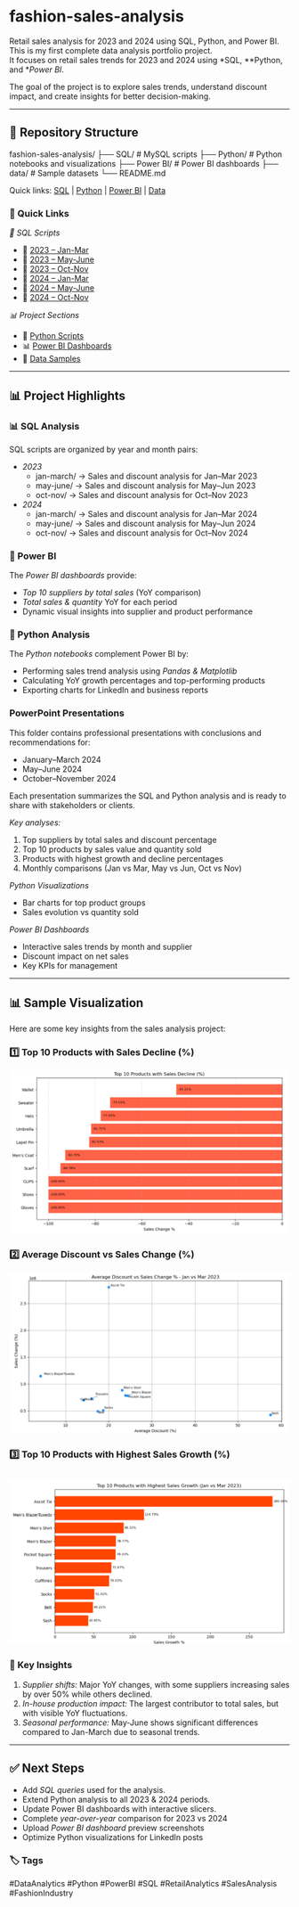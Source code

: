 # fashion-sales-analysis
Retail sales analysis for 2023 and 2024 using SQL, Python, and Power BI.
This is my first complete data analysis portfolio project.  
It focuses on retail sales trends for 2023 and 2024 using *SQL, **Python, and **Power BI*.

The goal of the project is to explore sales trends, understand discount impact, and create insights for better decision-making.

---

## 📂 Repository Structure

fashion-sales-analysis/
├── SQL/          # MySQL scripts
├── Python/       # Python notebooks and visualizations
├── Power BI/     # Power BI dashboards
├── data/         # Sample datasets
└── README.md

Quick links: [SQL](./SQL) | [Python](./Python) | [Power BI](./PowerBI) | [Data](./data)

### 🔗 Quick Links

*📂 SQL Scripts*  
- 📁 [2023 – Jan-Mar](sql/2023/jan-mar)  
- 📁 [2023 – May-June](sql/2023/may-june)  
- 📁 [2023 – Oct-Nov](sql/2023/oct-nov)  
- 📁 [2024 – Jan-Mar](sql/2024/jan-mar)  
- 📁 [2024 – May-June](sql/2024/may-june)  
- 📁 [2024 – Oct-Nov](sql/2024/oct-nov)  

*📊 Project Sections*  
- 🐍 [Python Scripts](Python)  
- 📊 [Power BI Dashboards](Power%20BI)  
- 📁 [Data Samples](data)
---

## 📊 Project Highlights

### 📊 SQL Analysis
SQL scripts are organized by year and month pairs:

- *2023*
  - jan-march/ → Sales and discount analysis for Jan–Mar 2023
  - may-june/ → Sales and discount analysis for May–Jun 2023
  - oct-nov/ → Sales and discount analysis for Oct–Nov 2023
- *2024*
  - jan-march/ → Sales and discount analysis for Jan–Mar 2024
  - may-june/ → Sales and discount analysis for May–Jun 2024
  - oct-nov/ → Sales and discount analysis for Oct–Nov 2024
 
### 🔹 Power BI
The *Power BI dashboards* provide:
- *Top 10 suppliers by total sales* (YoY comparison)
- *Total sales & quantity* YoY for each period
- Dynamic visual insights into supplier and product performance

### 🐍 Python Analysis
The *Python notebooks* complement Power BI by:
- Performing sales trend analysis using *Pandas & Matplotlib*
- Calculating YoY growth percentages and top-performing products
- Exporting charts for LinkedIn and business reports

### PowerPoint Presentations
This folder contains professional presentations with conclusions and recommendations for:
- January–March 2024
- May–June 2024
- October–November 2024

Each presentation summarizes the SQL and Python analysis and is ready to share with stakeholders or clients.

*Key analyses:*
1. Top suppliers by total sales and discount percentage  
2. Top 10 products by sales value and quantity sold  
3. Products with highest growth and decline percentages  
4. Monthly comparisons (Jan vs Mar, May vs Jun, Oct vs Nov)  

*Python Visualizations*
- Bar charts for top product groups  
- Sales evolution vs quantity sold  

*Power BI Dashboards*
- Interactive sales trends by month and supplier  
- Discount impact on net sales  
- Key KPIs for management  

---

## 📊 Sample Visualization

Here are some key insights from the sales analysis project:

### 1️⃣ Top 10 Products with Sales Decline (%)
![Sales Decline](https://raw.githubusercontent.com/rolland1986/fashion-sales-analysis/refs/heads/main/images/Top%2010%20Products%20with%20Sales%20Decline%20(%25)%202023.png)

### 2️⃣ Average Discount vs Sales Change (%)
![Discount vs Sales Change](https://raw.githubusercontent.com/rolland1986/fashion-sales-analysis/refs/heads/main/images/average%20discount%20vs%20sales%20change%20%25%20(Jan%20vs%20Mar%202023).png)

### 3️⃣ Top 10 Products with Highest Sales Growth (%)
![Sales Growth](https://raw.githubusercontent.com/rolland1986/fashion-sales-analysis/refs/heads/main/images/top%2010%20products%20with%20highest%20sales%20growth%20(Jan%20vs%20Mar%202023).png)
---

### 🚀 Key Insights
1. *Supplier shifts:* Major YoY changes, with some suppliers increasing sales by over 50% while others declined.
2. *In-house production impact:* The largest contributor to total sales, but with visible YoY fluctuations.
3. *Seasonal performance:* May-June shows significant differences compared to Jan-March due to seasonal trends.

---

## ✅ Next Steps

- Add *SQL queries* used for the analysis.
- Extend Python analysis to all 2023 & 2024 periods.
- Update Power BI dashboards with interactive slicers.
- Complete *year-over-year* comparison for 2023 vs 2024  
- Upload *Power BI dashboard* preview screenshots  
- Optimize Python visualizations for LinkedIn posts

### 🏷️ Tags
#DataAnalytics #Python #PowerBI #SQL #RetailAnalytics #SalesAnalysis #FashionIndustry
